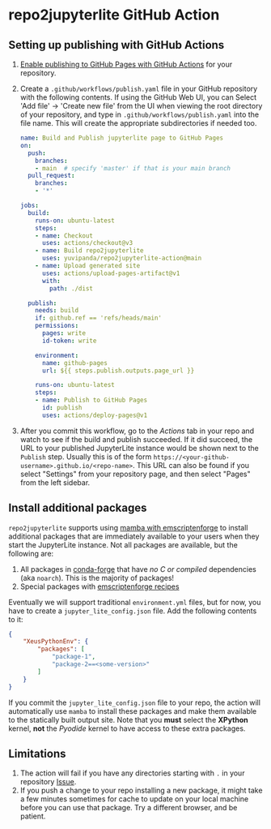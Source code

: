 # repo2jupyterlite GitHub Action

## Setting up publishing with GitHub Actions

1. [Enable publishing to GitHub Pages with GitHub Actions](https://docs.github.com/en/pages/getting-started-with-github-pages/configuring-a-publishing-source-for-your-github-pages-site#publishing-with-a-custom-github-actions-workflow)
   for your repository.
2. Create a `.github/workflows/publish.yaml` file in your GitHub repository with the following
   contents. If using the GitHub Web UI, you can Select 'Add file' -> 'Create new file' from the
   UI when viewing the root directory of your repository, and type in `.github/workflows/publish.yaml`
   into the file name. This will create the appropriate subdirectories if needed too.


    ```yaml
    name: Build and Publish jupyterlite page to GitHub Pages
    on:
      push:
        branches:
        - main  # specify 'master' if that is your main branch
      pull_request:
        branches:
        - '*'

    jobs:
      build:
        runs-on: ubuntu-latest
        steps:
        - name: Checkout
          uses: actions/checkout@v3
        - name: Build repo2jupyterlite
          uses: yuvipanda/repo2jupyterlite-action@main
        - name: Upload generated site
          uses: actions/upload-pages-artifact@v1
          with:
            path: ./dist

      publish:
        needs: build
        if: github.ref == 'refs/heads/main'
        permissions:
          pages: write
          id-token: write

        environment:
          name: github-pages
          url: ${{ steps.publish.outputs.page_url }}

        runs-on: ubuntu-latest
        steps:
        - name: Publish to GitHub Pages
          id: publish
          uses: actions/deploy-pages@v1

    ```

3. After you commit this workflow, go to the *Actions* tab in your repo and watch to see
   if the build and publish succeeded. If it did succeed, the URL to your published
   JupyterLite instance would be shown next to the `Publish` step. Usually this is of
   the form `https://<your-github-username>.github.io/<repo-name>`. This URL can also
   be found if you select "Settings" from your repository page, and then select "Pages"
   from the left sidebar.


## Install additional packages

`repo2jupyterlite` supports using [mamba with emscriptenforge](https://blog.jupyter.org/mamba-meets-jupyterlite-88ef49ac4dc8)
to install additional packages that are immediately available to your users when they start the JupyterLite
instance. Not all packages are available, but the following are:

1. All packages in [conda-forge](https://conda-forge.org/) that have *no C or compiled*
   dependencies (aka `noarch`). This is the majority of packages!
2. Special packages with [emscriptenforge recipes](https://github.com/emscripten-forge/recipes/tree/main/recipes/recipes_emscripten)

Eventually we will support traditional `environment.yml` files, but for now, you have to create a
`jupyter_lite_config.json` file. Add the following contents to it:

```json
{
    "XeusPythonEnv": {
        "packages": [
            "package-1",
            "package-2==<some-version>"
        ]
    }
}
```

If you commit the `jupyter_lite_config.json` file to your repo, the action will automatically use
`mamba` to install these packages and make them available to the statically built output site. Note
that you **must** select the **XPython** kernel, **not** the *Pyodide* kernel to have access to these
extra packages.

## Limitations

1. The action will fail if you have any directories starting with `.` in your repository
[Issue](https://github.com/jupyterlite/jupyterlite/issues/624).
2. If you push a change to your repo installing a new package, it might take a few minutes sometimes
   for cache to update on your local machine before you can use that package. Try a different browser,
   and be patient.